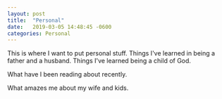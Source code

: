 ```yaml
---
layout: post
title:  "Personal"
date:   2019-03-05 14:48:45 -0600
categories: Personal 
---
```


This is where I want to put personal stuff. Things I've learned in being a father and a husband. Things I've learned being a child of God. 

What have I been reading about recently.

What amazes me about my wife and kids.


